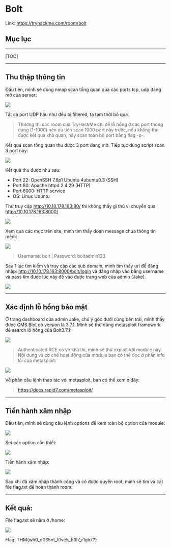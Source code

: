 # Bolt

Link: https://tryhackme.com/room/bolt

## Mục lục
---

[TOC]

---
## Thu thập thông tin

Đầu tiên, mình sẽ dùng nmap scan tổng quan qua các ports tcp, udp đang mở của server:

![](https://i.imgur.com/HxIV6Br.png)

Tất cả port UDP hầu như đều bị filtered, ta tạm thời bỏ qua.

> Thường thi các room của TryHackMe chỉ để lỗ hổng ở các port thông dụng (1-1000) nên ưu tiên scan 1000 port này trước, nếu không thu được kết quả khả quan, hãy scan toàn bộ port bằng flag -p-.

Kết quả scan tổng quan thu được 3 port đang mở. Tiếp tục dùng script scan 3 port này:

![](https://i.imgur.com/iFXc9zs.png)

Kết quả thu được như sau:
* Port 22: OpenSSH 7.6p1 Ubuntu 4ubuntu0.3 (SSH)
* Port 80: Apache httpd 2.4.29 (HTTP)
* Port 8000: HTTP service
* OS: Linux Ubuntu

Thử truy cập http://10.10.178.163:80/ thì không thấy gì thú vị chuyển qua http://10.10.178.163:8000/ 

![](https://i.imgur.com/CmlwgBs.png)

Xem qua các mục trên site, mình tìm thấy đoạn message chứa thông tin mềm:

![](https://i.imgur.com/ftO1TeI.png)

> Username: bolt | Password: boltadmin123

Sau 1 lúc tìm kiếm và truy cập các sub domain, mình tìm thấy url để đăng nhập: http://10.10.178.163:8000/bolt/login và đăng nhập vào bằng username và pass tìm được lúc nãy để vào được trang web của admin (Jake).

![](https://i.imgur.com/AfZPEGz.png)

---
## Xác định lỗ hổng bảo mật

Ở trang dashboard của admin Jake, chú ý góc dưới cùng bên trái, mình thấy được CMS Blot có version là 3.7.1. Mình sẽ thử dùng metasploit framework để search lỗ hổng của Bolt3.7.1:

![](https://i.imgur.com/yfJwZT7.png)

> Authenticated RCE có vẻ khả thi, mình sẽ thử exploit với module này. Nội dung và cơ chế hoạt động của module bạn có thể đọc ở phần info lỗi của metasploit:

![](https://i.imgur.com/mY5R9qY.png)

Về phần câu lệnh thao tác với metasploit, bạn có thể xem ở đây: 
> https://docs.rapid7.com/metasploit/

---
## Tiến hành xâm nhập

Đầu tiên, mình sẽ dùng câu lệnh options để xem toàn bộ option của module:

![](https://i.imgur.com/3WShR7Y.png)

Set các option cần thiết:

![](https://i.imgur.com/yxFo8gC.png)

Tiến hành xâm nhập: 

![](https://i.imgur.com/Th8GvAn.png)

Sau khi đã xâm nhập thành công và có được quyền root, mình sẽ tìm và cat file flag.txt để hoàn thành room:

---
## Kết quả: 

File flag.txt sẽ nằm ở /home:

![](https://i.imgur.com/Iy21JtY.png)

Flag: THM{wh0_d035nt_l0ve5_b0l7_r1gh7?}


